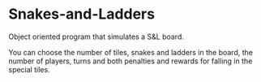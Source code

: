 # Snakes-and-Ladders
Object oriented program that simulates a S&L board.

  You can choose the number of tiles, snakes and ladders in the board, the number of players, turns and both penalties and rewards for falling in the special tiles.
